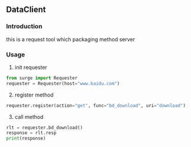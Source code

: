 ## DataClient

### Introduction
this is a request tool which packaging method server

### Usage
1. init requester
```python
from surge import Requester
requester = Requester(host="www.baidu.com")

```

2. register method
```python
requester.register(action="get", func="bd_download", uri="download")
```

3. call method
```python
rlt = requester.bd_download()
response = rlt.resp
print(response)
```




